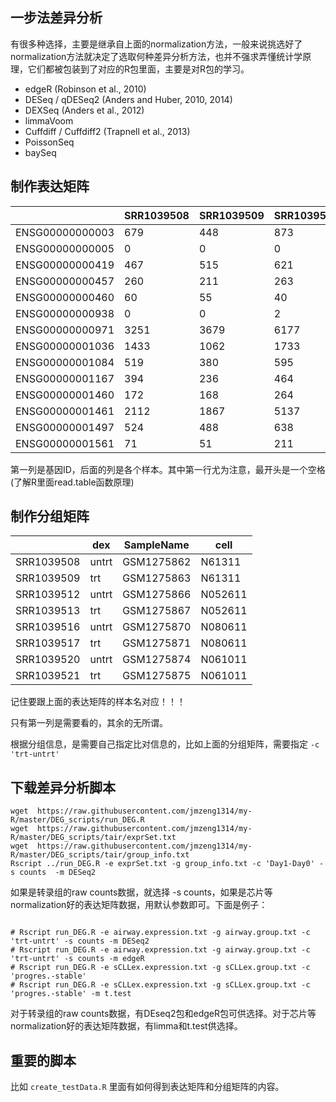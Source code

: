 ## 一步法差异分析

有很多种选择，主要是继承自上面的normalization方法，一般来说挑选好了normalization方法就决定了选取何种差异分析方法，也并不强求弄懂统计学原理，它们都被包装到了对应的R包里面，主要是对R包的学习。

- edgeR (Robinson et al., 2010)
- DESeq / qDESeq2 (Anders and Huber, 2010, 2014)
- DEXSeq (Anders et al., 2012)
- limmaVoom
- Cuffdiff / Cuffdiff2 (Trapnell et al., 2013)
- PoissonSeq
- baySeq

## 制作表达矩阵

|                 | SRR1039508 | SRR1039509 | SRR1039512 | SRR1039513 | SRR1039516 | SRR1039517 | SRR1039520 | SRR1039521 |
| --------------- | ---------- | ---------- | ---------- | ---------- | ---------- | ---------- | ---------- | ---------- |
| ENSG00000000003 | 679        | 448        | 873        | 408        | 1138       | 1047       | 770        | 572        |
| ENSG00000000005 | 0          | 0          | 0          | 0          | 0          | 0          | 0          | 0          |
| ENSG00000000419 | 467        | 515        | 621        | 365        | 587        | 799        | 417        | 508        |
| ENSG00000000457 | 260        | 211        | 263        | 164        | 245        | 331        | 233        | 229        |
| ENSG00000000460 | 60         | 55         | 40         | 35         | 78         | 63         | 76         | 60         |
| ENSG00000000938 | 0          | 0          | 2          | 0          | 1          | 0          | 0          | 0          |
| ENSG00000000971 | 3251       | 3679       | 6177       | 4252       | 6721       | 11027      | 5176       | 7995       |
| ENSG00000001036 | 1433       | 1062       | 1733       | 881        | 1424       | 1439       | 1359       | 1109       |
| ENSG00000001084 | 519        | 380        | 595        | 493        | 820        | 714        | 696        | 704        |
| ENSG00000001167 | 394        | 236        | 464        | 175        | 658        | 584        | 360        | 269        |
| ENSG00000001460 | 172        | 168        | 264        | 118        | 241        | 210        | 155        | 177        |
| ENSG00000001461 | 2112       | 1867       | 5137       | 2657       | 2735       | 2751       | 2467       | 2905       |
| ENSG00000001497 | 524        | 488        | 638        | 357        | 676        | 806        | 493        | 475        |
| ENSG00000001561 | 71         | 51         | 211        | 156        | 23         | 38         | 134        | 172        |



第一列是基因ID，后面的列是各个样本。其中第一行尤为注意，最开头是一个空格(了解R里面read.table函数原理)

## 制作分组矩阵

|            | dex   | SampleName | cell    |
| ---------- | ----- | ---------- | ------- |
| SRR1039508 | untrt | GSM1275862 | N61311  |
| SRR1039509 | trt   | GSM1275863 | N61311  |
| SRR1039512 | untrt | GSM1275866 | N052611 |
| SRR1039513 | trt   | GSM1275867 | N052611 |
| SRR1039516 | untrt | GSM1275870 | N080611 |
| SRR1039517 | trt   | GSM1275871 | N080611 |
| SRR1039520 | untrt | GSM1275874 | N061011 |
| SRR1039521 | trt   | GSM1275875 | N061011 |

记住要跟上面的表达矩阵的样本名对应！！！

只有第一列是需要看的，其余的无所谓。

根据分组信息，是需要自己指定比对信息的，比如上面的分组矩阵，需要指定 `-c 'trt-untrt'`

## 下载差异分析脚本

```shell
wget  https://raw.githubusercontent.com/jmzeng1314/my-R/master/DEG_scripts/run_DEG.R
wget  https://raw.githubusercontent.com/jmzeng1314/my-R/master/DEG_scripts/tair/exprSet.txt
wget  https://raw.githubusercontent.com/jmzeng1314/my-R/master/DEG_scripts/tair/group_info.txt
Rscript ../run_DEG.R -e exprSet.txt -g group_info.txt -c 'Day1-Day0' -s counts  -m DESeq2
```

如果是转录组的raw counts数据，就选择 -s counts，如果是芯片等normalization好的表达矩阵数据，用默认参数即可。下面是例子：

```shell

# Rscript run_DEG.R -e airway.expression.txt -g airway.group.txt -c 'trt-untrt' -s counts -m DESeq2
# Rscript run_DEG.R -e airway.expression.txt -g airway.group.txt -c 'trt-untrt' -s counts -m edgeR
# Rscript run_DEG.R -e sCLLex.expression.txt -g sCLLex.group.txt -c 'progres.-stable'
# Rscript run_DEG.R -e sCLLex.expression.txt -g sCLLex.group.txt -c 'progres.-stable' -m t.test
```

对于转录组的raw counts数据，有DEseq2包和edgeR包可供选择。对于芯片等normalization好的表达矩阵数据，有limma和t.test供选择。



## 重要的脚本

比如 `create_testData.R` 里面有如何得到表达矩阵和分组矩阵的内容。


